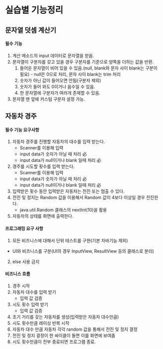 # 실습별 기능정리
## 문자열 덧셈 계산기
#### 필수 기능
1. 계산 메소드의 input 데이터로 문자열을 받음.
2. 문자열이 구분자를 갖고 있을 경우 구분자를 기준으로 양쪽을 더하는 값을 반환.
   1. 들어온 문자열이 비어 있을 수 있음.(null, blank와 문자 사이 blank는 구분이 필요) - null은 0으로 처리, 문자 사이 blank는 trim 처리
   2. 숫자가 아닌 값이 들어오면 안됨(구분자 제외)
   3. 숫자가 들어 와도 0이거나 음수일 수 있음.
   4. 한 문자열에 구분자가 여러개 존재할 수 있음.
3. 문자열 맨 앞에 커스텀 구분자 설정 가능.

## 자동차 경주
#### 필수 기능 요구사항
1. 자동차 경주를 진행할 자동차의 대수를 입력 받는다.
   - Scanner를 이용해 입력
   - input data가 숫자가 아닐 때 처리 必
   - input data가 null이거나 blank 일때 처리 必
2. 경주를 시도할 횟수를 입력 받는다.
   - Scanner를 이용해 입력
   - input data가 숫자가 아닐 때 처리 必
   - input data가 null이거나 blank 일때 처리 必
3. 입력받은 횟수 동안 입력받은 자동차는 전진 또는 멈출 수 있다.
4. 전진 및 정지는 Random 값을 이용해서 Random 값이 4보다 이상일 경우 전진한다.
   - java.util.Random 클래스의 nextInt(10)을 활용
5. 자동차의 상태를 화면에 출력한다.

#### 프로그래밍 요구 사항
1. 모든 비즈니스에 대해서 단위 테스트를 구현(기본 자바기능 제외)
  - UI와 비즈니스를 구분(UI의 경우 InputView, ResultView 등의 클래스로 분리)
2. else 사용 금지

#### 비즈니스 흐름
1. 경주 시작
2. 자동차 대수를 입력 받기
   - 입력 값 검증
3. 시도 횟수 입력 받기
   - 입력 값 검증
4. 초기 거리를 갖는 자동차를 생성(입력받은 자동차 대수만큼)
5. 시도 횟수만큼 레이싱 반복 시작
6. 자동차 대수 만큼 자동차 각각 random 값을 통해서 전진 및 정지 결정
7. 전진 및 정지 결정이 한 싸이클이 돌면 이를 화면에 보여줌
8. 시도 횟수만큼이 전부 종료되면 프로그램 종료.
